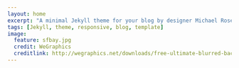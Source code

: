 ```yaml
---
layout: home
excerpt: "A minimal Jekyll theme for your blog by designer Michael Rose."
tags: [Jekyll, theme, responsive, blog, template]
image:
  feature: sfbay.jpg
  credit: WeGraphics
  creditlink: http://wegraphics.net/downloads/free-ultimate-blurred-background-pack/
---
```

